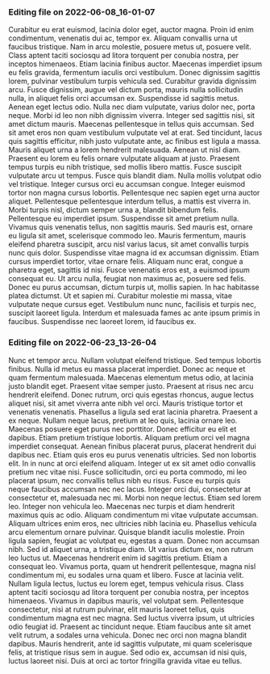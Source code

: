 

### Editing file on 2022-06-08_16-01-07

Curabitur eu erat euismod, lacinia dolor eget, auctor magna. Proin id enim condimentum, venenatis dui ac, tempor ex. Aliquam convallis urna ut faucibus tristique. Nam in arcu molestie, posuere metus ut, posuere velit. Class aptent taciti sociosqu ad litora torquent per conubia nostra, per inceptos himenaeos. Etiam lacinia finibus auctor. Maecenas imperdiet ipsum eu felis gravida, fermentum iaculis orci vestibulum. Donec dignissim sagittis lorem, pulvinar vestibulum turpis vehicula sed. Curabitur gravida dignissim arcu. Fusce dignissim, augue vel dictum porta, mauris nulla sollicitudin nulla, in aliquet felis orci accumsan ex. Suspendisse id sagittis metus. Aenean eget lectus odio. Nulla nec diam vulputate, varius dolor nec, porta neque. Morbi id leo non nibh dignissim viverra. Integer sed sagittis nisi, sit amet dictum mauris.
Maecenas pellentesque in tellus quis accumsan. Sed sit amet eros non quam vestibulum vulputate vel at erat. Sed tincidunt, lacus quis sagittis efficitur, nibh justo vulputate ante, ac finibus est ligula a massa. Mauris aliquet urna a lorem hendrerit malesuada. Aenean ut nisl diam. Praesent eu lorem eu felis ornare vulputate aliquam at justo. Praesent tempus turpis eu nibh tristique, sed mollis libero mattis. Fusce suscipit vulputate arcu ut tempus. Fusce quis blandit diam. Nulla mollis volutpat odio vel tristique. Integer cursus orci eu accumsan congue. Integer euismod tortor non magna cursus lobortis. Pellentesque nec sapien eget urna auctor aliquet. Pellentesque pellentesque interdum tellus, a mattis est viverra in. Morbi turpis nisl, dictum semper urna a, blandit bibendum felis. Pellentesque eu imperdiet ipsum.
Suspendisse sit amet pretium nulla. Vivamus quis venenatis tellus, non sagittis mauris. Sed mauris est, ornare eu ligula sit amet, scelerisque commodo leo. Mauris fermentum, mauris eleifend pharetra suscipit, arcu nisl varius lacus, sit amet convallis turpis nunc quis dolor. Suspendisse vitae magna id ex accumsan dignissim. Etiam cursus imperdiet tortor, vitae ornare felis. Aliquam nunc erat, congue a pharetra eget, sagittis id nisi. Fusce venenatis eros est, a euismod ipsum consequat eu. Ut arcu nulla, feugiat non maximus ac, posuere sed felis. Donec eu purus accumsan, dictum turpis ut, mollis sapien. In hac habitasse platea dictumst. Ut et sapien mi. Curabitur molestie mi massa, vitae vulputate neque cursus eget. Vestibulum nunc nunc, facilisis et turpis nec, suscipit laoreet ligula. Interdum et malesuada fames ac ante ipsum primis in faucibus. Suspendisse nec laoreet lorem, id faucibus ex.




### Editing file on 2022-06-23_13-26-04

Nunc et tempor arcu. Nullam volutpat eleifend tristique. Sed tempus lobortis finibus. Nulla id metus eu massa placerat imperdiet. Donec ac neque et quam fermentum malesuada. Maecenas elementum metus odio, at lacinia justo blandit eget. Praesent vitae semper justo. Praesent at risus nec arcu hendrerit eleifend. Donec rutrum, orci quis egestas rhoncus, augue lectus aliquet nisi, sit amet viverra ante nibh vel orci. Mauris tristique tortor et venenatis venenatis. Phasellus a ligula sed erat lacinia pharetra. Praesent a ex neque. Nullam neque lacus, pretium at leo quis, lacinia ornare leo. Maecenas posuere eget purus nec porttitor.
Donec efficitur eu elit et dapibus. Etiam pretium tristique lobortis. Aliquam pretium orci vel magna imperdiet consequat. Aenean finibus placerat purus, placerat hendrerit dui dapibus nec. Etiam quis eros eu purus venenatis ultricies. Sed non lobortis elit. In in nunc at orci eleifend aliquam. Integer ut ex sit amet odio convallis pretium nec vitae nisi. Fusce sollicitudin, orci eu porta commodo, mi leo placerat ipsum, nec convallis tellus nibh eu risus. Fusce eu turpis quis neque faucibus accumsan nec nec lacus. Integer orci dui, consectetur at consectetur et, malesuada nec mi. Morbi non neque lectus. Etiam sed lorem leo. Integer non vehicula leo. Maecenas nec turpis et diam hendrerit maximus quis ac odio.
Aliquam condimentum mi vitae vulputate accumsan. Aliquam ultrices enim eros, nec ultricies nibh lacinia eu. Phasellus vehicula arcu elementum ornare pulvinar. Quisque blandit iaculis molestie. Proin ligula sapien, feugiat ac volutpat eu, egestas a quam. Donec non accumsan nibh. Sed id aliquet urna, a tristique diam. Ut varius dictum ex, non rutrum leo luctus ut. Maecenas hendrerit enim id sagittis pretium. Etiam a consequat leo. Vivamus porta, quam ut hendrerit pellentesque, magna nisl condimentum mi, eu sodales urna quam et libero. Fusce at lacinia velit. Nullam ligula lectus, luctus eu lorem eget, tempus vehicula risus. Class aptent taciti sociosqu ad litora torquent per conubia nostra, per inceptos himenaeos.
Vivamus in dapibus mauris, vel volutpat sem. Pellentesque consectetur, nisi at rutrum pulvinar, elit mauris laoreet tellus, quis condimentum magna est nec magna. Sed luctus viverra ipsum, ut ultricies odio feugiat id. Praesent ac tincidunt neque. Etiam faucibus ante sit amet velit rutrum, a sodales urna vehicula. Donec nec orci non magna blandit dapibus. Mauris hendrerit, ante id sagittis vulputate, mi quam scelerisque felis, at tristique risus sem in augue. Sed odio ex, accumsan id nisi quis, luctus laoreet nisi. Duis at orci ac tortor fringilla gravida vitae eu tellus.


